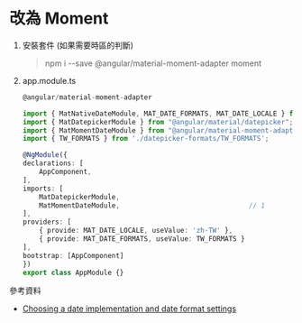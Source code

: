 # 改為 Moment

1. 安裝套件 (如果需要時區的判斷)

    > npm i --save @angular/material-moment-adapter moment

1. app.module.ts

    ```typescript
    @angular/material-moment-adapter

    import { MatNativeDateModule, MAT_DATE_FORMATS, MAT_DATE_LOCALE } from "@angular/material/core";     // 2
    import { MatDatepickerModule } from "@angular/material/datepicker";
    import { MatMomentDateModule } from "@angular/material-moment-adapter";   // 2
    import { TW_FORMATS } from './datepicker-formats/TW_FORMATS';

    @NgModule({
    declarations: [
        AppComponent,
    ],
    imports: [
        MatDatepickerModule,
        MatMomentDateModule,                                // 1
    ],
    providers: [
        { provide: MAT_DATE_LOCALE, useValue: 'zh-TW' },
        { provide: MAT_DATE_FORMATS, useValue: TW_FORMATS }
    ],
    bootstrap: [AppComponent]
    })
    export class AppModule {}
    ```

參考資料

- [Choosing a date implementation and date format settings](https://material.angular.io/components/datepicker/overview#choosing-a-date-implementation-and-date-format-settings)